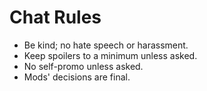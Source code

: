 # Chat Rules
- Be kind; no hate speech or harassment.
- Keep spoilers to a minimum unless asked.
- No self-promo unless asked.
- Mods' decisions are final.
